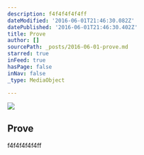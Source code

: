 ```yaml
---
description: f4f4f4f4f4ff
dateModified: '2016-06-01T21:46:30.082Z'
datePublished: '2016-06-01T21:46:30.402Z'
title: Prove
author: []
sourcePath: _posts/2016-06-01-prove.md
starred: true
inFeed: true
hasPage: false
inNav: false
_type: MediaObject

---
```

<article style=""><img src="https://s3-us-west-2.amazonaws.com/the-grid-img/p/806a47b069b4c51df34118f22ba0a08a006dca4f.jpg" /><h1>Prove</h1><p>f4f4f4f4f4ff</p></article>